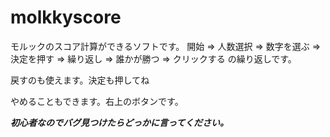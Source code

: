 # molkkyscore
モルックのスコア計算ができるソフトです。
開始 => 人数選択 => 数字を選ぶ => 決定を押す => 繰り返し => 誰かが勝つ => クリックする
の繰り返しです。

戻すのも使えます。決定も押してね

やめることもできます。右上のボタンです。

_**初心者なのでバグ見つけたらどっかに言ってください。**_
